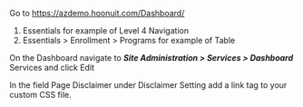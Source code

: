 Go to https://azdemo.hoonuit.com/Dashboard/ 
1. Essentials for example of Level 4 Navigation
2. Essentials > Enrollment > Programs for example of Table

On the Dashboard navigate to ***Site Administration > Services > Dashboard*** Services and click Edit

In the field Page Disclaimer under Disclaimer Setting add a link tag to your custom CSS file.  